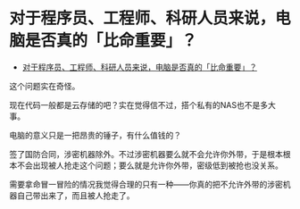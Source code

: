 # 对于程序员、工程师、科研人员来说，电脑是否真的「比命重要」？

- [对于程序员、工程师、科研人员来说，电脑是否真的「比命重要」？](https://www.zhihu.com/question/364936219/answer/964858669)


这个问题实在奇怪。

现在代码一般都是云存储的吧？实在觉得信不过，搭个私有的NAS也不是多大事。

电脑的意义只是一把昂贵的锤子，有什么值钱的？

签了国防合同，涉密机器除外。不过涉密机器要么就不会允许你外带，于是根本根本不会出现被人抢走这个问题；要么就是允许你外带，密级低到被抢也没关系。

需要拿命冒一冒险的情况我觉得合理的只有一种——你真的把不允许外带的涉密机器自己带出来了，而且被人抢走了。

  